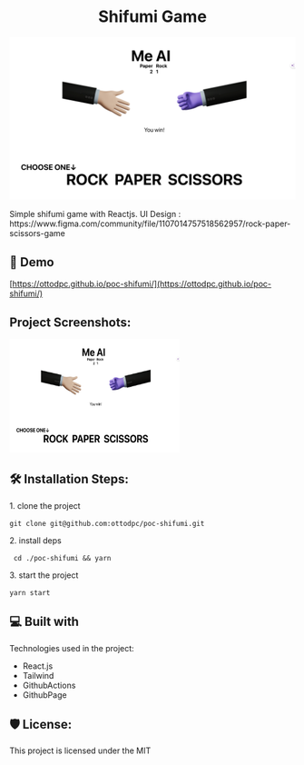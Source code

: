 <h1 align="center" id="title">Shifumi Game</h1>

<p align="center"><img src="https://raw.githubusercontent.com/ottodpc/poc-shifumi/main/Game-Screen.png" alt="project-image"></p>

<p id="description">Simple shifumi game with Reactjs. UI Design : https://www.figma.com/community/file/1107014757518562957/rock-paper-scissors-game</p>

<h2>🚀 Demo</h2>

[https://ottodpc.github.io/poc-shifumi/](https://ottodpc.github.io/poc-shifumi/)

<h2>Project Screenshots:</h2>

<img src="https://raw.githubusercontent.com/ottodpc/poc-shifumi/main/Game-Screen.png" alt="project-screenshot" width="300" height="200/">

<h2>🛠️ Installation Steps:</h2>

<p>1. clone the project</p>

```
git clone git@github.com:ottodpc/poc-shifumi.git
```

<p>2. install deps</p>

```
 cd ./poc-shifumi && yarn
```

<p>3. start the project</p>

```
yarn start
```

<h2>💻 Built with</h2>

Technologies used in the project:

- React.js
- Tailwind
- GithubActions
- GithubPage

<h2>🛡️ License:</h2>

This project is licensed under the MIT
